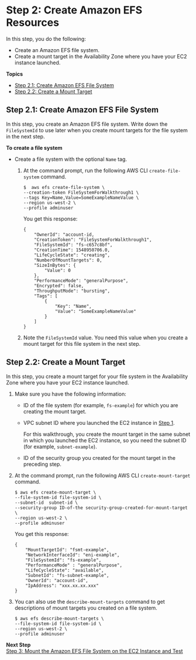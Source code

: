 # Step 2: Create Amazon EFS Resources<a name="wt1-create-efs-resources"></a>

In this step, you do the following:
+ Create an Amazon EFS file system\. 
+ Create a mount target in the Availability Zone where you have your EC2 instance launched\.

**Topics**
+ [Step 2\.1: Create Amazon EFS File System](#wt1-create-file-system)
+ [Step 2\.2: Create a Mount Target](#wt1-create-mount-target)

## Step 2\.1: Create Amazon EFS File System<a name="wt1-create-file-system"></a>

In this step, you create an Amazon EFS file system\. Write down the `FileSystemId` to use later when you create mount targets for the file system in the next step\.

**To create a file system**
+ Create a file system with the optional `Name` tag\.

  1. At the command prompt, run the following AWS CLI `create-file-system` command\. 

     ```
     $  aws efs create-file-system \
     --creation-token FileSystemForWalkthrough1 \
     --tags Key=Name,Value=SomeExampleNameValue \
     --region us-west-2 \
     --profile adminuser
     ```

     You get this response:

     ```
     {
         "OwnerId": "account-id,
         "CreationToken": "FileSystemForWalkthrough1",
         "FileSystemId": "fs-c657c8bf",
         "CreationTime": 1548950706.0,
         "LifeCycleState": "creating",
         "NumberOfMountTargets": 0,
         "SizeInBytes": {
             "Value": 0
         },
         "PerformanceMode": "generalPurpose",
         "Encrypted": false,
         "ThroughputMode": "bursting",
         "Tags": [
             {
                 "Key": "Name",
                 "Value": "SomeExampleNameValue"
             }
         ]
     }
     ```

  1. Note the `FileSystemId` value\. You need this value when you create a mount target for this file system in the next step\.

## Step 2\.2: Create a Mount Target<a name="wt1-create-mount-target"></a>

In this step, you create a mount target for your file system in the Availability Zone where you have your EC2 instance launched\. 

1. Make sure you have the following information:
   + ID of the file system \(for example, `fs-example`\) for which you are creating the mount target\. 
   + VPC subnet ID where you launched the EC2 instance in [Step 1](https://docs.aws.amazon.com/efs/latest/ug/wt1-create-ec2-resources.html)\. 

     For this walkthrough, you create the mount target in the same subnet in which you launched the EC2 instance, so you need the subnet ID \(for example, `subnet-example`\)\. 
   + ID of the security group you created for the mount target in the preceding step\.

1. At the command prompt, run the following AWS CLI `create-mount-target` command\. 

   ```
   $ aws efs create-mount-target \
   --file-system-id file-system-id \
   --subnet-id  subnet-id \
   --security-group ID-of-the security-group-created-for-mount-target \
   --region us-west-2 \
   --profile adminuser
   ```

   You get this response:

   ```
   {
       "MountTargetId": "fsmt-example",
       "NetworkInterfaceId": "eni-example",
       "FileSystemId": "fs-example",
       "PerformanceMode" : "generalPurpose",
       "LifeCycleState": "available",
       "SubnetId": "fs-subnet-example",
       "OwnerId": "account-id",
       "IpAddress": "xxx.xx.xx.xxx"
   }
   ```

1. You can also use the `describe-mount-targets` command to get descriptions of mount targets you created on a file system\.

   ```
   $ aws efs describe-mount-targets \
   --file-system-id file-system-id \
   --region us-west-2 \
   --profile adminuser
   ```

**Next Step**  
[Step 3: Mount the Amazon EFS File System on the EC2 Instance and Test](wt1-test.md)